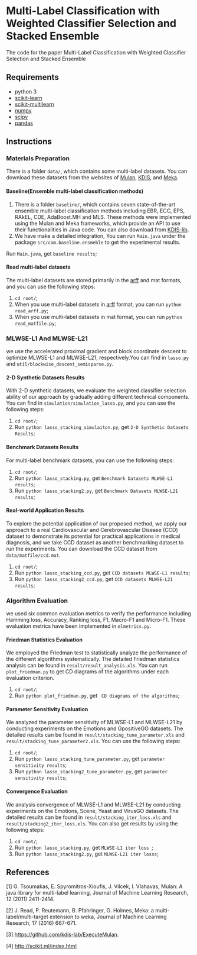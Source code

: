 # Multi-Label Classification with Weighted Classifier Selection and Stacked Ensemble

The code for the paper Multi-Label Classification with Weighted Classifier Selection and Stacked Ensemble

## Requirements

* python 3
* [scikit-learn](https://scikit-learn.org/)
* [scikit-multilearn](http://scikit.ml/index.html)
* [numpy](https://numpy.org/)
* [scipy](https://www.scipy.org/)
* [pandas](https://pandas.pydata.org/)

## Instructions

### Materials Preparation

There is a folder `data/`, which contains some multi-label datasets. You can download these datasets from the websites of [Mulan](http://mulan.sourceforge.net/), [KDIS](http://www.uco.es/kdis/mllresources/), and [Meka](http://waikato.github.io/meka/datasets/).

#### Baseline(Ensemble multi-label classification methods)
1. There is a folder `baseline/`, which contains seven state-of-the-art ensemble multi-label classification methods including EBR, ECC, EPS, RAkEL, CDE, AdaBoost.MH and MLS. These methods were implemented using the Mulan and Meka frameworks, which provide an API to use their functionalities in Java code. You can also download from [KDIS-lib](https://github.com/kdis-lab/ExecuteMulan).
2. We have make a detailed integration, You can run `Main.java` under the package `src/com.baseline.ensmeble` to get the experimental results.

Run `Main.java`, get `baseline results`;

#### Read multi-label datasets
The multi-label datasets are stored primarily in the [arff](https://pypi.org/project/arff/0.9/) and mat formats, and you can use the following steps:
1. `cd root/`;
2. When you use multi-label datasets in [arff](https://pypi.org/project/arff/0.9/) format, you can run `python read_arff.py`;
3. When you use multi-label datasets in mat format, you can run `python read_matfile.py`;

### MLWSE-L1 And MLWSE-L21
we use the accelerated proximal gradient and block coordinate descent to optimize MLWSE-L1 and MLWSE-L21, respectively.You can find in `lasso.py` and `util/blockwise_descent_semisparse.py`.

#### 2-D Synthetic Datasets Results

With 2-D synthetic datasets, we evaluate the weighted classifier selection ability of our approach by gradually adding different technical components. You can find in `simulation/simulation_lasso.py`, and you can use the following steps:
1. `cd root/`;
2. Run `python lasso_stacking_simulaiton.py`, get `2-D Synthetic Datasets Results`;

#### Benchmark Datasets Results
For multi-label benchmark datasets, you can use the following steps:
1. `cd root/`;
2. Run `python lasso_stacking.py`, get `Benchmark Datasets MLWSE-L1 results`;
3. Run `python lasso_stacking2.py`, get `Benchmark Datasets MLWSE-L21 results`;

#### Real-world Application Results
To explore the potential application of our proposed method,  we apply our approach to a real Cardiovascular and Cerebrovascular Disease (CCD) dataset to demonstrate its potential for practical applications in medical diagnosis, and we take CCD dataset as another benchmarking dataset to run the experiments. You can download the CCD dataset from `data/matfile/ccd.mat`.

1. `cd root/`;
2. Run `python lasso_stacking_ccd.py`, get `CCD datasets MLWSE-L1 results`;
3. Run `python lasso_stacking2_ccd.py`, get `CCD datasets MLWSE-L21 results`;

### Algorithm Evaluation
we used six common evaluation metrics to verify the performance including Hamming loss, Accuracy, Ranking loss, F1, Macro-F1 and Micro-F1. These evaluation metrics have been implemented in `mlmetrics.py`. 

#### Friedman Statistics Evaluation
We employed the Friedman test to statistically analyze the performance of the different algorithms systematically. The detailed Friedman statistics analysis can be found in `result/result_analysis.xls`.  You can run `plot_friedman.py` to get CD diagrams of the algorithms under each evaluation criterion. 

1. `cd root/`;
2. Run `python plot_friedman.py`, get ` CD diagrams of the algorithms`;

#### Parameter Sensitivity Evaluation 
We analyzed the parameter sensitivity of MLWSE-L1 and MLWSE-L21 by conducting experiments on the Emotions and GpositiveGO datasets. The detailed results can be found in `result/stacking_tune_parameter.xls` and `result/stacking_tune_parameter2.xls`. You can use the following steps:
1. `cd root/`;
2. Run `python lasso_stacking_tune_parameter.py`, get `parameter sensitivity results`;
3. Run `python lasso_stacking2_tune_parameter.py`, get `parameter sensitivity results`;

#### Convergence Evaluation
We analysis convergence of MLWSE-L1 and MLWSE-L21 by conducting experiments on the Emotions, Scene, Yeast and VirusGO datasets. The detailed results can be found in `result/stacking_iter_loss.xls` and `result/stacking2_iter_loss.xls`. You can also get results by using the following steps:
1. `cd root/`;
2. Run `python lasso_stacking.py`, get `MLWSE-L1 iter loss `;
3. Run `python lasso_stacking2.py`, get `MLWSE-L21 iter losss`;

## References
[1] G. Tsoumakas, E. Spyromitros-Xioufis, J. Vilcek, I. Vlahavas, Mulan: A java library for multi-label learning, Journal of Machine Learning Research, 12 (2011) 2411-2414.

[2] J. Read, P. Reutemann, B. Pfahringer, G. Holmes, Meka: a multi-label/multi-target extension to weka, Journal of Machine Learning Research, 17 (2016) 667-671.

[3] https://github.com/kdis-lab/ExecuteMulan.

[4] http://scikit.ml/index.html






